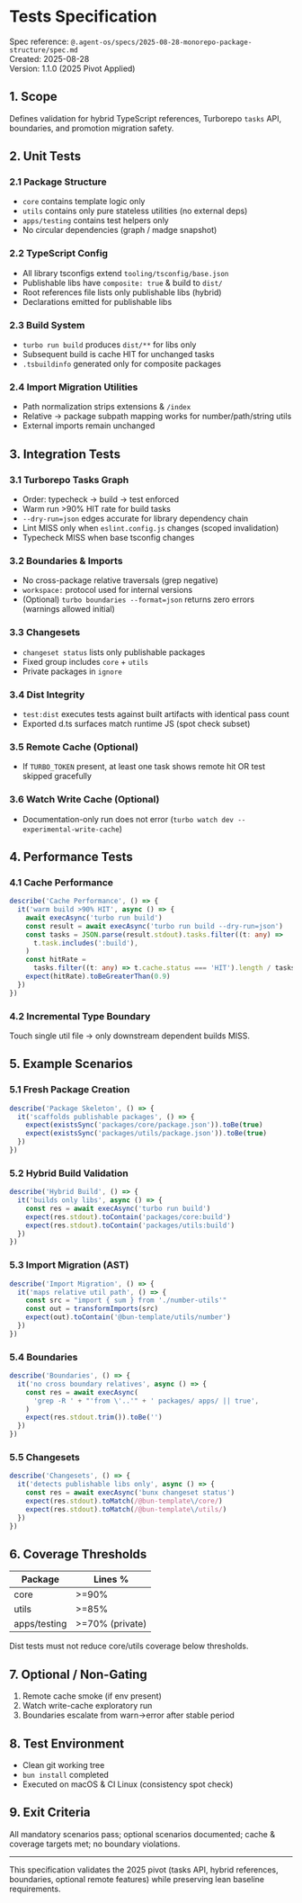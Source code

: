 # Tests Specification

Spec reference:
`@.agent-os/specs/2025-08-28-monorepo-package-structure/spec.md`  
Created: 2025-08-28  
Version: 1.1.0 (2025 Pivot Applied)

## 1. Scope

Defines validation for hybrid TypeScript references, Turborepo `tasks` API,
boundaries, and promotion migration safety.

## 2. Unit Tests

### 2.1 Package Structure

- `core` contains template logic only
- `utils` contains only pure stateless utilities (no external deps)
- `apps/testing` contains test helpers only
- No circular dependencies (graph / madge snapshot)

### 2.2 TypeScript Config

- All library tsconfigs extend `tooling/tsconfig/base.json`
- Publishable libs have `composite: true` & build to `dist/`
- Root references file lists only publishable libs (hybrid)
- Declarations emitted for publishable libs

### 2.3 Build System

- `turbo run build` produces `dist/**` for libs only
- Subsequent build is cache HIT for unchanged tasks
- `.tsbuildinfo` generated only for composite packages

### 2.4 Import Migration Utilities

- Path normalization strips extensions & `/index`
- Relative -> package subpath mapping works for number/path/string utils
- External imports remain unchanged

## 3. Integration Tests

### 3.1 Turborepo Tasks Graph

- Order: typecheck → build → test enforced
- Warm run >90% HIT rate for build tasks
- `--dry-run=json` edges accurate for library dependency chain
- Lint MISS only when `eslint.config.js` changes (scoped invalidation)
- Typecheck MISS when base tsconfig changes

### 3.2 Boundaries & Imports

- No cross-package relative traversals (grep negative)
- `workspace:` protocol used for internal versions
- (Optional) `turbo boundaries --format=json` returns zero errors (warnings
  allowed initial)

### 3.3 Changesets

- `changeset status` lists only publishable packages
- Fixed group includes `core` + `utils`
- Private packages in `ignore`

### 3.4 Dist Integrity

- `test:dist` executes tests against built artifacts with identical pass count
- Exported d.ts surfaces match runtime JS (spot check subset)

### 3.5 Remote Cache (Optional)

- If `TURBO_TOKEN` present, at least one task shows remote hit OR test skipped
  gracefully

### 3.6 Watch Write Cache (Optional)

- Documentation-only run does not error
  (`turbo watch dev --experimental-write-cache`)

## 4. Performance Tests

### 4.1 Cache Performance

```typescript
describe('Cache Performance', () => {
  it('warm build >90% HIT', async () => {
    await execAsync('turbo run build')
    const result = await execAsync('turbo run build --dry-run=json')
    const tasks = JSON.parse(result.stdout).tasks.filter((t: any) =>
      t.task.includes(':build'),
    )
    const hitRate =
      tasks.filter((t: any) => t.cache.status === 'HIT').length / tasks.length
    expect(hitRate).toBeGreaterThan(0.9)
  })
})
```

### 4.2 Incremental Type Boundary

Touch single util file -> only downstream dependent builds MISS.

## 5. Example Scenarios

### 5.1 Fresh Package Creation

```typescript
describe('Package Skeleton', () => {
  it('scaffolds publishable packages', () => {
    expect(existsSync('packages/core/package.json')).toBe(true)
    expect(existsSync('packages/utils/package.json')).toBe(true)
  })
})
```

### 5.2 Hybrid Build Validation

```typescript
describe('Hybrid Build', () => {
  it('builds only libs', async () => {
    const res = await execAsync('turbo run build')
    expect(res.stdout).toContain('packages/core:build')
    expect(res.stdout).toContain('packages/utils:build')
  })
})
```

### 5.3 Import Migration (AST)

```typescript
describe('Import Migration', () => {
  it('maps relative util path', () => {
    const src = "import { sum } from './number-utils'"
    const out = transformImports(src)
    expect(out).toContain('@bun-template/utils/number')
  })
})
```

### 5.4 Boundaries

```typescript
describe('Boundaries', () => {
  it('no cross boundary relatives', async () => {
    const res = await execAsync(
      'grep -R ' + "'from \'..'" + ' packages/ apps/ || true',
    )
    expect(res.stdout.trim()).toBe('')
  })
})
```

### 5.5 Changesets

```typescript
describe('Changesets', () => {
  it('detects publishable libs only', async () => {
    const res = await execAsync('bunx changeset status')
    expect(res.stdout).toMatch(/@bun-template\/core/)
    expect(res.stdout).toMatch(/@bun-template\/utils/)
  })
})
```

## 6. Coverage Thresholds

| Package      | Lines %         |
| ------------ | --------------- |
| core         | >=90%           |
| utils        | >=85%           |
| apps/testing | >=70% (private) |

Dist tests must not reduce core/utils coverage below thresholds.

## 7. Optional / Non-Gating

1. Remote cache smoke (if env present)
2. Watch write-cache exploratory run
3. Boundaries escalate from warn→error after stable period

## 8. Test Environment

- Clean git working tree
- `bun install` completed
- Executed on macOS & CI Linux (consistency spot check)

## 9. Exit Criteria

All mandatory scenarios pass; optional scenarios documented; cache & coverage
targets met; no boundary violations.

---

This specification validates the 2025 pivot (tasks API, hybrid references,
boundaries, optional remote features) while preserving lean baseline
requirements.
